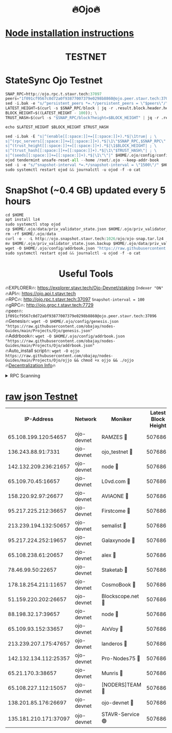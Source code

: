 <h1 align="center"> 🔥Ojo🔥</h1>

[Node installation instructions](https://github.com/obajay/nodes-Guides/tree/main/Projects/Ojo)
=

<h1 align="center"> TESTNET</h1>

# StateSync Ojo Testnet
```python
SNAP_RPC=http://ojo.rpc.t.stavr.tech:37097
peers="1f091cf9567c0d72a0f93877007379e0298b8860@ojo.peer.stavr.tech:37096"
sed -i.bak -e "s/^persistent_peers *=.*/persistent_peers = \"$peers\"/" $HOME/.ojo/config/config.toml
LATEST_HEIGHT=$(curl -s $SNAP_RPC/block | jq -r .result.block.header.height); \
BLOCK_HEIGHT=$((LATEST_HEIGHT - 100)); \
TRUST_HASH=$(curl -s "$SNAP_RPC/block?height=$BLOCK_HEIGHT" | jq -r .result.block_id.hash)

echo $LATEST_HEIGHT $BLOCK_HEIGHT $TRUST_HASH

sed -i.bak -E "s|^(enable[[:space:]]+=[[:space:]]+).*$|\1true| ; \
s|^(rpc_servers[[:space:]]+=[[:space:]]+).*$|\1\"$SNAP_RPC,$SNAP_RPC\"| ; \
s|^(trust_height[[:space:]]+=[[:space:]]+).*$|\1$BLOCK_HEIGHT| ; \
s|^(trust_hash[[:space:]]+=[[:space:]]+).*$|\1\"$TRUST_HASH\"| ; \
s|^(seeds[[:space:]]+=[[:space:]]+).*$|\1\"\"|" $HOME/.ojo/config/config.toml
ojod tendermint unsafe-reset-all --home /root/.ojo --keep-addr-book
sed -i -e "s/^snapshot-interval *=.*/snapshot-interval = \"1500\"/" $HOME/.ojo/config/app.toml
sudo systemctl restart ojod && journalctl -u ojod -f -o cat
```
# SnapShot (~0.4 GB) updated every 5 hours
```python
cd $HOME
apt install lz4
sudo systemctl stop ojod
cp $HOME/.ojo/data/priv_validator_state.json $HOME/.ojo/priv_validator_state.json.backup
rm -rf $HOME/.ojo/data
curl -o - -L http://ojo.snapshot.stavr.tech:1026/ojo/ojo-snap.tar.lz4 | lz4 -c -d - | tar -x -C $HOME/.ojo --strip-components 2
mv $HOME/.ojo/priv_validator_state.json.backup $HOME/.ojo/data/priv_validator_state.json
wget -O $HOME/.ojo/config/addrbook.json "https://raw.githubusercontent.com/obajay/nodes-Guides/main/Projects/Ojo/addrbook.json"
sudo systemctl restart ojod && journalctl -u ojod -f -o cat
```
 <h1 align="center"> Useful Tools</h1>

🔥EXPLORER🔥:        https://explorer.stavr.tech/Ojo-Devnet/staking        `Indexer "ON"` \
🔥API🔥:                     https://ojo.api.t.stavr.tech \
🔥RPC🔥:                    http://ojo.rpc.t.stavr.tech:37097              `Snapshot-interval = 100` \
🔥gRPC🔥:                  http://ojo.grpc.t.stavr.tech:7729 \
🔥peer🔥:                   `1f091cf9567c0d72a0f93877007379e0298b8860@ojo.peer.stavr.tech:37096` \
🔥Genesis🔥:    ```wget -O $HOME/.ojo/config/genesis.json "https://raw.githubusercontent.com/obajay/nodes-Guides/main/Projects/Ojo/genesis.json"``` \
🔥Addrbook🔥:    ```wget -O $HOME/.ojo/config/addrbook.json "https://raw.githubusercontent.com/obajay/nodes-Guides/main/Projects/Ojo/addrbook.json"``` \
🔥Auto_install script🔥: ```wget -O ojjo https://raw.githubusercontent.com/obajay/nodes-Guides/main/Projects/Ojo/ojjo && chmod +x ojjo && ./ojjo``` \
🔥[Decentralization Info](https://github.com/obajay/StateSync-snapshots/tree/main/Projects/Ojo/Decentralization)🔥



<details>
<summary>RPC Scanning</summary>

<h2 align="center"> We scan nodes in real time every 4 hours. And we provide the final result of RPC endpoints.
We cannot influence the operation of these nodes in any way. </h2>


```python
If Voting Power is higher than 0 --> then the Node is a validator of the network and may be subject to attack and be a potential threat to the chain.
```
```python
We marked such validators with a red symbol
```

</details>

[raw json Testnet](https://rpc-check.ojot.stavr.tech/ojot/rpc-ojot-result.json)
=


<table><tr><th>IP-Address</th><th>Network</th><th>Moniker</th><th>Latest Block Height</th><th>Earliest Block Height</th><th>Catching Up</th><th>Tx Index</th><th>Voting Power</th><th>Scan Time</th></tr><tr><td>65.108.199.120:54657</td><td>ojo-devnet</td><td>RAMZES 🔴</td><td>5076860</td><td>306156</td><td>False</td><td>on</td><td>15420</td><td>2024-01-22T05:13:19.483908004UTC</td></tr><tr><td>136.243.88.91:7331</td><td>ojo-devnet</td><td>ojo_testnet 🔴</td><td>5076861</td><td>308845</td><td>False</td><td>on</td><td>1000</td><td>2024-01-22T05:13:25.765519430UTC</td></tr><tr><td>142.132.209.236:21657</td><td>ojo-devnet</td><td>node 🔴</td><td>5076864</td><td>350001</td><td>False</td><td>on</td><td>1999</td><td>2024-01-22T05:13:43.604034605UTC</td></tr><tr><td>65.109.70.45:16657</td><td>ojo-devnet</td><td>L0vd.com 🔴</td><td>5076866</td><td>695918</td><td>False</td><td>off</td><td>998</td><td>2024-01-22T05:13:52.692123812UTC</td></tr><tr><td>158.220.92.97:26677</td><td>ojo-devnet</td><td>AVIAONE 🔴</td><td>5076863</td><td>2754001</td><td>False</td><td>on</td><td>19926</td><td>2024-01-22T05:13:38.404460763UTC</td></tr><tr><td>95.217.225.212:36657</td><td>ojo-devnet</td><td>Firstcome 🔴</td><td>5076861</td><td>2985946</td><td>False</td><td>on</td><td>13566</td><td>2024-01-22T05:13:25.481682705UTC</td></tr><tr><td>213.239.194.132:50657</td><td>ojo-devnet</td><td>semalist 🔴</td><td>5076860</td><td>3223522</td><td>False</td><td>on</td><td>21037</td><td>2024-01-22T05:13:19.721220161UTC</td></tr><tr><td>95.217.224.252:19657</td><td>ojo-devnet</td><td>Galaxynode 🔴</td><td>5076866</td><td>3685492</td><td>False</td><td>on</td><td>11888</td><td>2024-01-22T05:13:51.535354249UTC</td></tr><tr><td>65.108.238.61:20657</td><td>ojo-devnet</td><td>alex 🔴</td><td>5076860</td><td>4158001</td><td>False</td><td>on</td><td>11359</td><td>2024-01-22T05:13:19.140493247UTC</td></tr><tr><td>78.46.99.50:22657</td><td>ojo-devnet</td><td>Staketab 🔴</td><td>5076866</td><td>4254801</td><td>False</td><td>on</td><td>1276</td><td>2024-01-22T05:13:52.944763881UTC</td></tr><tr><td>178.18.254.211:11657</td><td>ojo-devnet</td><td>CosmoBook 🔴</td><td>5076865</td><td>4392001</td><td>False</td><td>off</td><td>1057</td><td>2024-01-22T05:13:46.011105908UTC</td></tr><tr><td>51.159.220.202:26657</td><td>ojo-devnet</td><td>Blockscope.net 🔴</td><td>5076860</td><td>4425001</td><td>False</td><td>on</td><td>1742</td><td>2024-01-22T05:13:18.791632997UTC</td></tr><tr><td>88.198.32.17:39657</td><td>ojo-devnet</td><td>node 🔴</td><td>5076865</td><td>4710001</td><td>False</td><td>on</td><td>88014</td><td>2024-01-22T05:13:46.238693977UTC</td></tr><tr><td>65.109.93.152:33657</td><td>ojo-devnet</td><td>AlxVoy 🔴</td><td>5076864</td><td>4943001</td><td>False</td><td>on</td><td>4491415</td><td>2024-01-22T05:13:43.354544772UTC</td></tr><tr><td>213.239.207.175:47657</td><td>ojo-devnet</td><td>landeros 🔴</td><td>5076864</td><td>4967924</td><td>False</td><td>off</td><td>11083</td><td>2024-01-22T05:13:38.631276354UTC</td></tr><tr><td>142.132.134.112:25357</td><td>ojo-devnet</td><td>Pro-Nodes75 🔴</td><td>5076861</td><td>4976861</td><td>False</td><td>on</td><td>24651</td><td>2024-01-22T05:13:22.686363291UTC</td></tr><tr><td>65.21.170.3:38657</td><td>ojo-devnet</td><td>Munris 🔴</td><td>5076861</td><td>4976861</td><td>False</td><td>off</td><td>20123</td><td>2024-01-22T05:13:25.107438982UTC</td></tr><tr><td>65.108.227.112:15057</td><td>ojo-devnet</td><td>[NODERS]TEAM 🔴</td><td>5076866</td><td>4976866</td><td>False</td><td>off</td><td>9999</td><td>2024-01-22T05:13:51.931363650UTC</td></tr><tr><td>138.201.85.176:26697</td><td>ojo-devnet</td><td>ojo-devnet 🔴</td><td>5076866</td><td>4976866</td><td>False</td><td>on</td><td>1000024000</td><td>2024-01-22T05:13:52.273384043UTC</td></tr><tr><td>135.181.210.171:37097</td><td>ojo-devnet</td><td>STAVR-Service 🟢</td><td>5076860</td><td>5075701</td><td>False</td><td>on</td><td>0</td><td>2024-01-22T05:13:20.288888132UTC</td></tr></table>
